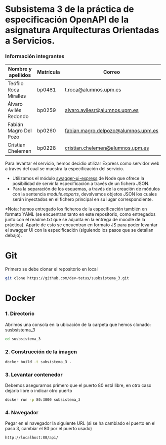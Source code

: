 # Subsistema 3 de la práctica de especificación OpenAPI de la asignatura Arquitecturas Orientadas a Servicios.
### __Información integrantes__

| Nombre y apellidos | Matrícula | Correo |
| ------ | ------ | ------ |
| Teófilo Roca Miralles | bp0481 | t.roca@alumnos.upm.es |
| Álvaro Avilés Redondo | bp0259 | alvaro.avilesr@alumnos.upm.es |
| Fabián Magro Del Pozo | bp0260 | fabian.magro.delpozo@alumnos.upm.es |
| Cristian Chelemen | bp0228 | cristian.chelemen@alumnos.upm.es |

Para levantar el servicio, hemos decidio utilizar Express como servidor web a través del cual se muestra la especificación del servicio.
- Utilizamos el módulo [swagger-ui-express] de Node que ofrece la posibilidad de servir la especificación a través de un fichero JSON.
- Para la separación de los esquemas, a través de la creación de módulos con la sentencia _module.exports_, devolvemos objetos JSON los cuales serán inyectados en el fichero principal en su lugar correspondiente.

*Nota: hemos entregado los ficheros de la especificación también en formato YAML (se encuentran tanto en este repositorio, como entregados junto con el readme.txt que se adjunta en la entrega de moodle de la práctica). Aparte de esto se encuentran en formato JS para poder levantar el swagger UI con la especificación (siguiendo los pasos que se detallan debajo).

# Git 
Primero se debe clonar el repositorio en local 
```bash
git clone https://github.com/dev-tetus/susbsistema_3.git
```
# Docker
### 1. Directorio
Abrimos una consola en la ubicación de la carpeta que hemos clonado: susbsistema_3
```bash
cd susbsistema_3
```
### 2. Construcción de la imagen
```bash 
docker build -t subsistema_3 .
```
### 3. Levantar contenedor
Debemos asegurarnos primero que el puerto 80 está libre, en otro caso dejarlo libre o indicar otro puerto
```bash
docker run -p 80:3000 subsistema_3
```
### 4. Navegador
Pegar en el navegador la siguiente URL (si se ha cambiado el puerto en el paso 3, cambiar el 80 por el puerto usado)
```bash
http://localhost:80/api/
```
   [swagger-ui-express]: <https://www.npmjs.com/package/swagger-ui-express>
   
